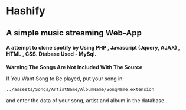# Hashify
## A simple music streaming Web-App

#### A attempt to clone spotify by Using PHP , Javascript (Jquery, AJAX) , HTML , CSS. Dtabase Used - MySql.


__Warning The Songs Are Not Included With The Source__

If You Want Song to Be played, put your song in:

```
../assests/Songs/ArtistName/AlbumName/SongName.extension
```

and enter the data of your song, artist and album in the database .
